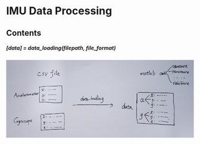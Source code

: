 # IMU Data Processing

## Contents

##### [data] =  data_loading(filepath, file_format)
![](readme_md_files/12ddc3b0-e70c-11ec-8895-29336f4566d4.jpeg?v=1&type=image)


